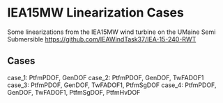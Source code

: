 # IEA15MW Linearization Cases
Some linearizations from the IEA15MW wind turbine on the UMaine Semi Submersible
https://github.com/IEAWindTask37/IEA-15-240-RWT

## Cases
case_1: PtfmPDOF, GenDOF
case_2: PtfmPDOF, GenDOF, TwFADOF1
case_3: PtfmPDOF, GenDOF, TwFADOF1, PtfmSgDOF
case_4: PtfmPDOF, GenDOF, TwFADOF1, PtfmSgDOF, PtfmHvDOF

